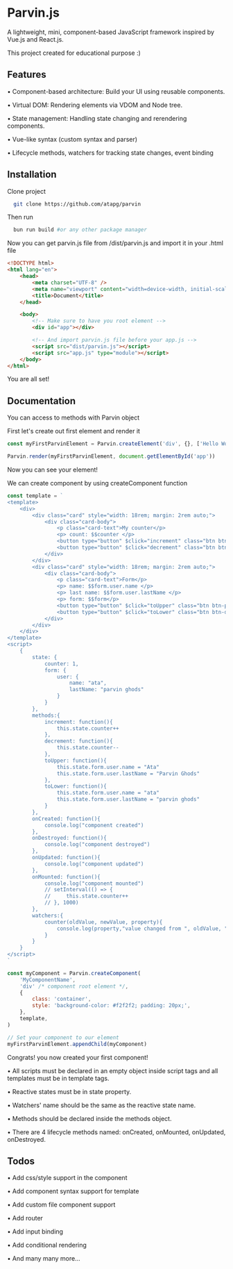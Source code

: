 # Parvin.js

A lightweight, mini, component-based JavaScript framework inspired by Vue.js and React.js.

This project created for educational purpose :)

## Features

• Component-based architecture: Build your UI using reusable components.

• Virtual DOM: Rendering elements via VDOM and Node tree.

• State management: Handling state changing and rerendering components.

• Vue-like syntax (custom syntax and parser)

• Lifecycle methods, watchers for tracking state changes, event binding

## Installation

Clone project

```bash
  git clone https://github.com/atapg/parvin
```

Then run

```bash
  bun run build #or any other package manager
```

Now you can get parvin.js file from /dist/parvin.js and import it in your .html file

```html
<!DOCTYPE html>
<html lang="en">
    <head>
        <meta charset="UTF-8" />
        <meta name="viewport" content="width=device-width, initial-scale=1.0" />
        <title>Document</title>
    </head>

    <body>
        <!-- Make sure to have you root element -->
        <div id="app"></div>

        <!-- And import parvin.js file before your app.js -->
        <script src="dist/parvin.js"></script>
        <script src="app.js" type="module"></script>
    </body>
</html>
```

You are all set!

## Documentation

You can access to methods with Parvin object

First let's create out first element and render it

```javascript
const myFirstParvinElement = Parvin.createElement('div', {}, ['Hello World!'])

Parvin.render(myFirstParvinElement, document.getElementById('app'))
```

Now you can see your element!

We can create component by using createComponent function

```javascript
const template = `
<template>
    <div>
        <div class="card" style="width: 18rem; margin: 2rem auto;">
            <div class="card-body">
                <p class="card-text">My counter</p>
                <p> count: $$counter </p>
                <button type="button" $click="increment" class="btn btn-primary">Increment</button>
                <button type="button" $click="decrement" class="btn btn-danger" style="margin-left:15px;">Decrement</button>
            </div>
        </div>
        <div class="card" style="width: 18rem; margin: 2rem auto;">
            <div class="card-body">
                <p class="card-text">Form</p>
                <p> name: $$form.user.name </p>
                <p> last name: $$form.user.lastName </p>
                <p> form: $$form</p>
                <button type="button" $click="toUpper" class="btn btn-primary">Upper case</button>
                <button type="button" $click="toLower" class="btn btn-danger" style="margin-left:15px;">Lower case</button>
            </div>
        </div>
    </div>
</template>
<script>
    {
        state: {
            counter: 1,
            form: {
                user: {
                    name: "ata",
                    lastName: "parvin ghods"
                }
            }
        },
        methods:{
            increment: function(){
                this.state.counter++
            },
            decrement: function(){
                this.state.counter--
            },
            toUpper: function(){
                this.state.form.user.name = "Ata"
                this.state.form.user.lastName = "Parvin Ghods"
            },
            toLower: function(){
                this.state.form.user.name = "ata"
                this.state.form.user.lastName = "parvin ghods"
            }
        },
        onCreated: function(){
            console.log("component created")
        },
        onDestroyed: function(){
            console.log("component destroyed")
        },
        onUpdated: function(){
            console.log("component updated")
        },
        onMounted: function(){
            console.log("component mounted")
            // setInterval(() => {
            //     this.state.counter++
            // }, 1000)
        },
        watchers:{
            counter(oldValue, newValue, property){
                console.log(property,"value changed from ", oldValue, " to ", newValue)
            }
        }
    }
</script>
`

const myComponent = Parvin.createComponent(
    'MyComponentName',
    'div' /* component root element */,
    {
        class: 'container',
        style: 'background-color: #f2f2f2; padding: 20px;',
    },
    template,
)

// Set your component to our element
myFirstParvinElement.appendChild(myComponent)
```

Congrats! you now created your first component!

• All scripts must be declared in an empty object inside script tags and all templates must be in template tags.

• Reactive states must be in state property.

• Watchers' name should be the same as the reactive state name.

• Methods should be declared inside the methods object.

• There are 4 lifecycle methods named: onCreated, onMounted, onUpdated, onDestroyed.

## Todos

• Add css/style support in the component

• Add component syntax support for template

• Add custom file component support

• Add router

• Add input binding

• Add conditional rendering

• And many many more...
